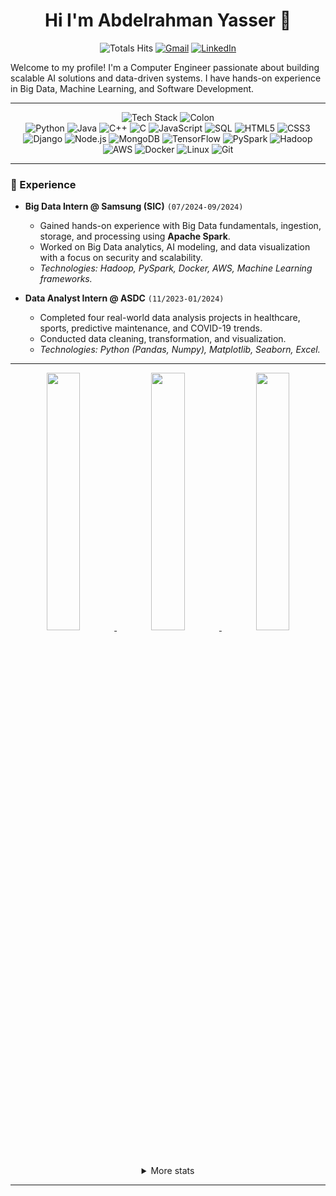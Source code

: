 <div align="center" width="50">
  
# Hi I'm Abdelrahman Yasser 👋

![Totals Hits](https://komarev.com/ghpvc/?username=Abdelrahman-Yasser-Zakaria&style=flat&color=orange&label=PROFILE+VIEWS)
<a href="mailto:abdolrahman114@gmail.com"><img src="https://img.shields.io/badge/Gmail-D14836?style=flat&logo=gmail&logoColor=white" alt="Gmail"/></a>
<a href="https://www.linkedin.com/in/abdelrahman-yasser-44269b244"><img src="https://img.shields.io/badge/LinkedIn-0A66C2?style=flat&logo=linkedin&logoColor=white" alt="LinkedIn"/></a>
</div>

<p>
  Welcome to my profile! I'm a Computer Engineer passionate about building scalable AI solutions and data-driven systems. I have hands-on experience in Big Data, Machine Learning, and Software Development.
</p>

<hr></hr>

<div align="center">
    <img src="https://img.shields.io/badge/-%F0%9F%9A%80%20Tech%20Stack-orange" alt="Tech Stack"/>
    <img src="https://img.shields.io/badge/-%3A-orange" alt="Colon"/>
</div>
<div align="center">
    <img src="https://img.shields.io/badge/Python-FFD43B?style=flat&logo=python&logoColor=darkgreen" alt="Python"/>
    <img src="https://img.shields.io/badge/Java-ED8B00?style=flat&logo=java&logoColor=white" alt="Java"/>
    <img src="https://img.shields.io/badge/C%2B%2B-00599C?style=flat&logo=c%2B%2B&logoColor=white" alt="C++"/>
    <img src="https://img.shields.io/badge/C-00599C?style=flat&logo=c&logoColor=white" alt="C"/>
    <img src="https://img.shields.io/badge/JavaScript-323330?style=flat&logo=javascript&logoColor=F7DF1E" alt="JavaScript"/>
    <img src="https://img.shields.io/badge/SQL-4479A1?style=flat&logo=postgresql&logoColor=white" alt="SQL"/>
    <img src="https://img.shields.io/badge/HTML5-E34F26?style=flat&logo=html5&logoColor=white" alt="HTML5"/>
    <img src="https://img.shields.io/badge/CSS3-1572B6?style=flat&logo=css3&logoColor=white" alt="CSS3"/>
    <br/>
    <img src="https://img.shields.io/badge/Django-092E20?style=flat&logo=django&logoColor=white" alt="Django"/>
    <img src="https://img.shields.io/badge/Node.js-339933?style=flat&logo=node.js&logoColor=white" alt="Node.js"/>
    <img src="https://img.shields.io/badge/MongoDB-47A248?style=flat&logo=mongodb&logoColor=white" alt="MongoDB"/>
    <img src="https://img.shields.io/badge/TensorFlow-FF6F00?style=flat&logo=tensorflow&logoColor=white" alt="TensorFlow"/>
    <img src="https://img.shields.io/badge/PySpark-E25A1C?style=flat&logo=apache-spark&logoColor=white" alt="PySpark"/>
    <img src="https://img.shields.io/badge/Hadoop-66CCFF?style=flat&logo=apache-hadoop&logoColor=black" alt="Hadoop"/>
    <img src="https://img.shields.io/badge/AWS-232F3E?style=flat&logo=amazon-aws&logoColor=white" alt="AWS"/>
    <img src="https://img.shields.io/badge/Docker-2496ED?style=flat&logo=docker&logoColor=white" alt="Docker"/>
    <img src="https://img.shields.io/badge/Linux-FCC624?style=flat&logo=linux&logoColor=black" alt="Linux"/>
    <img src="https://img.shields.io/badge/Git-E44C30?style=flat&logo=git&logoColor=white" alt="Git"/>
</div>

---

### 💼 Experience

-   **Big Data Intern @ Samsung (SIC)** `(07/2024-09/2024)`
    -   Gained hands-on experience with Big Data fundamentals, ingestion, storage, and processing using **Apache Spark**.
    -   Worked on Big Data analytics, AI modeling, and data visualization with a focus on security and scalability.
    -   *Technologies: Hadoop, PySpark, Docker, AWS, Machine Learning frameworks.*

-   **Data Analyst Intern @ ASDC** `(11/2023-01/2024)`
    -   Completed four real-world data analysis projects in healthcare, sports, predictive maintenance, and COVID-19 trends.
    -   Conducted data cleaning, transformation, and visualization.
    -   *Technologies: Python (Pandas, Numpy), Matplotlib, Seaborn, Excel.*

---

<div align="center" >
<a  href="https://github.com/Abdelrahman-Yasser-Zakaria">

<img src="http://github-profile-summary-cards.vercel.app/api/cards/stats?username=Abdelrahman-Yasser-Zakaria&theme=nord_dark" width="32.5%">
<img src="http://github-profile-summary-cards.vercel.app/api/cards/repos-per-language?username=Abdelrahman-Yasser-Zakaria&theme=nord_dark" width="32.5%">
<img src="http://github-profile-summary-cards.vercel.app/api/cards/most-commit-language?username=Abdelrahman-Yasser-Zakaria&theme=nord_dark" width="32.5%">

</a>

<details>
  <summary>More stats</summary>
 
<img align="center" src="http://github-profile-summary-cards.vercel.app/api/cards/profile-details?username=Abdelrahman-Yasser-Zakaria&theme=nord_dark" >

</details>
 
<hr></hr>

</div>
